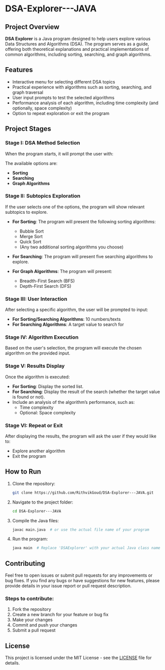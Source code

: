 # DSA-Explorer---JAVA

## Project Overview
**DSA Explorer** is a Java program designed to help users explore various Data Structures and Algorithms (DSA). The program serves as a guide, offering both theoretical explanations and practical implementations of common algorithms, including sorting, searching, and graph algorithms.

## Features
- Interactive menu for selecting different DSA topics
- Practical experience with algorithms such as sorting, searching, and graph traversal
- User input prompts to test the selected algorithms
- Performance analysis of each algorithm, including time complexity (and optionally, space complexity)
- Option to repeat exploration or exit the program

## Project Stages

### Stage I: DSA Method Selection
When the program starts, it will prompt the user with:

  The available options are:
  - **Sorting**
  - **Searching**
  - **Graph Algorithms**

### Stage II: Subtopics Exploration
If the user selects one of the options, the program will show relevant subtopics to explore.

- **For Sorting**: The program will present the following sorting algorithms:
  - Bubble Sort
  - Merge Sort
  - Quick Sort
  - (Any two additional sorting algorithms you choose)

- **For Searching**: The program will present five searching algorithms to explore.

- **For Graph Algorithms**: The program will present:
  - Breadth-First Search (BFS)
  - Depth-First Search (DFS)

### Stage III: User Interaction
After selecting a specific algorithm, the user will be prompted to input:
- **For Sorting/Searching Algorithms**: 10 numbers/texts
- **For Searching Algorithms**: A target value to search for

### Stage IV: Algorithm Execution
Based on the user's selection, the program will execute the chosen algorithm on the provided input.

### Stage V: Results Display
Once the algorithm is executed:
- **For Sorting**: Display the sorted list.
- **For Searching**: Display the result of the search (whether the target value is found or not).
- Include an analysis of the algorithm’s performance, such as:
  - Time complexity
  - Optional: Space complexity

### Stage VI: Repeat or Exit
After displaying the results, the program will ask the user if they would like to:
- Explore another algorithm
- Exit the program

## How to Run
1. Clone the repository: 
   ```bash
   git clone https://github.com/RithvikGoud/DSA-Explorer---JAVA.git
   ```
2. Navigate to the project folder:
   ```bash
   cd DSA-Explorer---JAVA
   ```
3. Compile the Java files:
   ```bash
   javac main.java  # or use the actual file name of your program
   ```
4. Run the program:
   ```bash
   java main  # Replace 'DSAExplorer' with your actual Java class name
   ```


## Contributing
Feel free to open issues or submit pull requests for any improvements or bug fixes. If you find any bugs or have suggestions for new features, please provide details in your issue report or pull request description.

### Steps to contribute:
1. Fork the repository
2. Create a new branch for your feature or bug fix
3. Make your changes
4. Commit and push your changes
5. Submit a pull request

## License
This project is licensed under the MIT License - see the [LICENSE](LICENSE) file for details.



